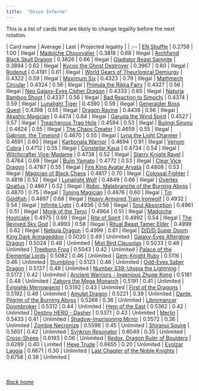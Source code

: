 ```yaml
---
title:  "Disco Inferno"
---
```


This is a list of cards that are likely to change legality before the next rotation.

| Card name | Average | Last | Projected legality |
| :-- |
[EN Shuffle](https://db.ygoprodeck.com/card/?search=EN%20Shuffle) | 0.2758 | 1.00 | Illegal |
[Madolche Chouxvalier](https://db.ygoprodeck.com/card/?search=Madolche%20Chouxvalier) | 0.3818 | 0.68 | Illegal |
[Archfiend Black Skull Dragon](https://db.ygoprodeck.com/card/?search=Archfiend%20Black%20Skull%20Dragon) | 0.3826 | 0.66 | Illegal |
[Gladiator Beast Samnite](https://db.ygoprodeck.com/card/?search=Gladiator%20Beast%20Samnite) | 0.3894 | 0.62 | Illegal |
[Kycoo the Ghost Destroyer](https://db.ygoprodeck.com/card/?search=Kycoo%20the%20Ghost%20Destroyer) | 0.3967 | 0.60 | Illegal |
[Rodenut](https://db.ygoprodeck.com/card/?search=Rodenut) | 0.4191 | 0.61 | Illegal |
[World Gears of Theurlogical Demiurgy](https://db.ygoprodeck.com/card/?search=World%20Gears%20of%20Theurlogical%20Demiurgy) | 0.4322 | 0.59 | Illegal |
[Maximum Six](https://db.ygoprodeck.com/card/?search=Maximum%20Six) | 0.4323 | 0.79 | Illegal |
[Mathmech Circular](https://db.ygoprodeck.com/card/?search=Mathmech%20Circular) | 0.4324 | 0.56 | Illegal |
[Primula the Rikka Fairy](https://db.ygoprodeck.com/card/?search=Primula%20the%20Rikka%20Fairy) | 0.4327 | 0.56 | Illegal |
[Neo Galaxy-Eyes Cipher Dragon](https://db.ygoprodeck.com/card/?search=Neo%20Galaxy-Eyes%20Cipher%20Dragon) | 0.4333 | 0.65 | Illegal |
[Naturia Bamboo Shoot](https://db.ygoprodeck.com/card/?search=Naturia%20Bamboo%20Shoot) | 0.4337 | 0.56 | Illegal |
[Bad Reaction to Simochi](https://db.ygoprodeck.com/card/?search=Bad%20Reaction%20to%20Simochi) | 0.4374 | 0.59 | Illegal |
[Lunalight Tiger](https://db.ygoprodeck.com/card/?search=Lunalight%20Tiger) | 0.4390 | 0.59 | Illegal |
[Generaider Boss Quest](https://db.ygoprodeck.com/card/?search=Generaider%20Boss%20Quest) | 0.4398 | 0.55 | Illegal |
[Dragon Ravine](https://db.ygoprodeck.com/card/?search=Dragon%20Ravine) | 0.4438 | 0.56 | Illegal |
[Akashic Magician](https://db.ygoprodeck.com/card/?search=Akashic%20Magician) | 0.4474 | 0.64 | Illegal |
[Garuda the Wind Spirit](https://db.ygoprodeck.com/card/?search=Garuda%20the%20Wind%20Spirit) | 0.4527 | 0.57 | Illegal |
[Treacherous Trap Hole](https://db.ygoprodeck.com/card/?search=Treacherous%20Trap%20Hole) | 0.4594 | 0.53 | Illegal |
[Bujingi Sinyou](https://db.ygoprodeck.com/card/?search=Bujingi%20Sinyou) | 0.4624 | 0.55 | Illegal |
[The Chaos Creator](https://db.ygoprodeck.com/card/?search=The%20Chaos%20Creator) | 0.4659 | 0.55 | Illegal |
[Gabrion, the Timelord](https://db.ygoprodeck.com/card/?search=Gabrion,%20the%20Timelord) | 0.4670 | 0.55 | Illegal |
[Lyna the Light Charmer](https://db.ygoprodeck.com/card/?search=Lyna%20the%20Light%20Charmer) | 0.4691 | 0.60 | Illegal |
[Karbonala Warrior](https://db.ygoprodeck.com/card/?search=Karbonala%20Warrior) | 0.4694 | 0.91 | Illegal |
[Venom Cobra](https://db.ygoprodeck.com/card/?search=Venom%20Cobra) | 0.4712 | 0.55 | Illegal |
[Constellar Kaus](https://db.ygoprodeck.com/card/?search=Constellar%20Kaus) | 0.4734 | 0.54 | Illegal |
[Witchcrafter Vice-Madame](https://db.ygoprodeck.com/card/?search=Witchcrafter%20Vice-Madame) | 0.4738 | 0.52 | Illegal |
[Starry Knight Rayel](https://db.ygoprodeck.com/card/?search=Starry%20Knight%20Rayel) | 0.4764 | 0.69 | Illegal |
[Bujin Yamato](https://db.ygoprodeck.com/card/?search=Bujin%20Yamato) | 0.4772 | 0.53 | Illegal |
[Clear Vice Dragon](https://db.ygoprodeck.com/card/?search=Clear%20Vice%20Dragon) | 0.4787 | 0.55 | Illegal |
[Fire King Avatar Arvata](https://db.ygoprodeck.com/card/?search=Fire%20King%20Avatar%20Arvata) | 0.4808 | 0.53 | Illegal |
[Magician of Black Chaos](https://db.ygoprodeck.com/card/?search=Magician%20of%20Black%20Chaos) | 0.4817 | 0.70 | Illegal |
[Colossal Fighter](https://db.ygoprodeck.com/card/?search=Colossal%20Fighter) | 0.4818 | 0.52 | Illegal |
[Lunalight Wolf](https://db.ygoprodeck.com/card/?search=Lunalight%20Wolf) | 0.4849 | 0.66 | Illegal |
[Overtex Qoatlus](https://db.ygoprodeck.com/card/?search=Overtex%20Qoatlus) | 0.4867 | 0.52 | Illegal |
[Rubic, Malebranche of the Burning Abyss](https://db.ygoprodeck.com/card/?search=Rubic,%20Malebranche%20of%20the%20Burning%20Abyss) | 0.4870 | 0.75 | Illegal |
[Tuning Magician](https://db.ygoprodeck.com/card/?search=Tuning%20Magician) | 0.4876 | 0.60 | Illegal |
[Tin Goldfish](https://db.ygoprodeck.com/card/?search=Tin%20Goldfish) | 0.4897 | 0.68 | Illegal |
[Heavy Armored Train Ironwolf](https://db.ygoprodeck.com/card/?search=Heavy%20Armored%20Train%20Ironwolf) | 0.4932 | 0.54 | Illegal |
[Infinite Light](https://db.ygoprodeck.com/card/?search=Infinite%20Light) | 0.4936 | 0.56 | Illegal |
[Soul Absorption](https://db.ygoprodeck.com/card/?search=Soul%20Absorption) | 0.4961 | 0.51 | Illegal |
[Monk of the Tenyi](https://db.ygoprodeck.com/card/?search=Monk%20of%20the%20Tenyi) | 0.4964 | 0.51 | Illegal |
[Madolche Hootcake](https://db.ygoprodeck.com/card/?search=Madolche%20Hootcake) | 0.4975 | 0.69 | Illegal |
[Rite of Spirit](https://db.ygoprodeck.com/card/?search=Rite%20of%20Spirit) | 0.4992 | 0.54 | Illegal |
[The Revived Sky God](https://db.ygoprodeck.com/card/?search=The%20Revived%20Sky%20God) | 0.4993 | 0.58 | Illegal |
[Ritual Beast Tamer Elder](https://db.ygoprodeck.com/card/?search=Ritual%20Beast%20Tamer%20Elder) | 0.4999 | 0.62 | Illegal |
[Nebula Dragon](https://db.ygoprodeck.com/card/?search=Nebula%20Dragon) | 0.4999 | 0.61 | Illegal |
[D/D/D Super Doom King Dark Armageddon](https://db.ygoprodeck.com/card/?search=D/D/D%20Super%20Doom%20King%20Dark%20Armageddon) | 0.5020 | 0.49 | Unlimited |
[Galaxy-Eyes Afterglow Dragon](https://db.ygoprodeck.com/card/?search=Galaxy-Eyes%20Afterglow%20Dragon) | 0.5024 | 0.48 | Unlimited |
[Mist Bird Clausolas](https://db.ygoprodeck.com/card/?search=Mist%20Bird%20Clausolas) | 0.5033 | 0.48 | Unlimited |
[Treeborn Frog](https://db.ygoprodeck.com/card/?search=Treeborn%20Frog) | 0.5043 | 0.42 | Unlimited |
[Palace of the Elemental Lords](https://db.ygoprodeck.com/card/?search=Palace%20of%20the%20Elemental%20Lords) | 0.5082 | 0.46 | Unlimited |
[Gem-Knight Ruby](https://db.ygoprodeck.com/card/?search=Gem-Knight%20Ruby) | 0.5116 | 0.46 | Unlimited |
[Stumbling](https://db.ygoprodeck.com/card/?search=Stumbling) | 0.5123 | 0.46 | Unlimited |
[Odd-Eyes Saber Dragon](https://db.ygoprodeck.com/card/?search=Odd-Eyes%20Saber%20Dragon) | 0.5137 | 0.49 | Unlimited |
[Number S39: Utopia the Lightning](https://db.ygoprodeck.com/card/?search=Number%20S39:%20Utopia%20the%20Lightning) | 0.5172 | 0.42 | Unlimited |
[Ancient Warriors - Ingenious Zhuge Kong](https://db.ygoprodeck.com/card/?search=Ancient%20Warriors%20-%20Ingenious%20Zhuge%20Kong) | 0.5181 | 0.48 | Unlimited |
[Zaborg the Mega Monarch](https://db.ygoprodeck.com/card/?search=Zaborg%20the%20Mega%20Monarch) | 0.5191 | 0.41 | Unlimited |
[Evigishki Merrowgeist](https://db.ygoprodeck.com/card/?search=Evigishki%20Merrowgeist) | 0.5192 | 0.43 | Unlimited |
[First of the Dragons](https://db.ygoprodeck.com/card/?search=First%20of%20the%20Dragons) | 0.5192 | 0.48 | Unlimited |
[Amulet Dragon](https://db.ygoprodeck.com/card/?search=Amulet%20Dragon) | 0.5221 | 0.39 | Unlimited |
[Dante, Pilgrim of the Burning Abyss](https://db.ygoprodeck.com/card/?search=Dante,%20Pilgrim%20of%20the%20Burning%20Abyss) | 0.5268 | 0.36 | Unlimited |
[Libromancer Doombroker](https://db.ygoprodeck.com/card/?search=Libromancer%20Doombroker) | 0.5312 | 0.44 | Unlimited |
[Hero of the East](https://db.ygoprodeck.com/card/?search=Hero%20of%20the%20East) | 0.5362 | 0.42 | Unlimited |
[Destiny HERO - Dasher](https://db.ygoprodeck.com/card/?search=Destiny%20HERO%20-%20Dasher) | 0.5371 | 0.43 | Unlimited |
[Merlin](https://db.ygoprodeck.com/card/?search=Merlin) | 0.5433 | 0.41 | Unlimited |
[Shadow-Imprisoning Mirror](https://db.ygoprodeck.com/card/?search=Shadow-Imprisoning%20Mirror) | 0.5572 | 0.36 | Unlimited |
[Zombie Necronize](https://db.ygoprodeck.com/card/?search=Zombie%20Necronize) | 0.5598 | 0.45 | Unlimited |
[Shiranui Squire](https://db.ygoprodeck.com/card/?search=Shiranui%20Squire) | 0.5651 | 0.42 | Unlimited |
[Synkron Resonator](https://db.ygoprodeck.com/card/?search=Synkron%20Resonator) | 0.6049 | 0.35 | Unlimited |
[Cross-Sheep](https://db.ygoprodeck.com/card/?search=Cross-Sheep) | 0.6193 | 0.06 | Unlimited |
[Redox, Dragon Ruler of Boulders](https://db.ygoprodeck.com/card/?search=Redox,%20Dragon%20Ruler%20of%20Boulders) | 0.6289 | 0.40 | Limited |
[Hexe Trude](https://db.ygoprodeck.com/card/?search=Hexe%20Trude) | 0.6655 | 0.20 | Unlimited |
[Evolzar Laggia](https://db.ygoprodeck.com/card/?search=Evolzar%20Laggia) | 0.6671 | 0.30 | Unlimited |
[Last Chapter of the Noble Knights](https://db.ygoprodeck.com/card/?search=Last%20Chapter%20of%20the%20Noble%20Knights) | 0.6758 | 0.38 | Unlimited |

<br>

###### [Back home](index)